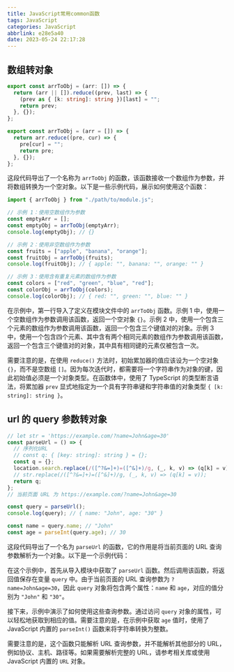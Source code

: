 ```yaml
---
title: JavaScript常用common函数
tags: JavaScript
categories: JavaScript
abbrlink: e28e5a40
date: 2023-05-24 22:17:28
---
```


## 数组转对象

```typescript
export const arrToObj = (arr: []) => {
  return (arr || []).reduce((prev, last) => {
    (prev as { [k: string]: string })[last] = "";
    return prev;
  }, {});
};
```

```javascript
export const arrToObj = (arr = []) => {
  return arr.reduce((pre, cur) => {
    pre[cur] = "";
    return pre;
  }, {});
};
```

这段代码导出了一个名称为 `arrToObj` 的函数，该函数接收一个数组作为参数，并将数组转换为一个空对象。以下是一些示例代码，展示如何使用这个函数：

```js
import { arrToObj } from "./path/to/module.js";

// 示例 1：使用空数组作为参数
const emptyArr = [];
const emptyObj = arrToObj(emptyArr);
console.log(emptyObj); // {}

// 示例 2：使用非空数组作为参数
const fruits = ["apple", "banana", "orange"];
const fruitObj = arrToObj(fruits);
console.log(fruitObj); // { apple: "", banana: "", orange: "" }

// 示例 3：使用含有重复元素的数组作为参数
const colors = ["red", "green", "blue", "red"];
const colorObj = arrToObj(colors);
console.log(colorObj); // { red: "", green: "", blue: "" }
```

在示例中，第一行导入了定义在模块文件中的 `arrToObj` 函数。示例 1 中，使用一个空数组作为参数调用该函数，返回一个空对象 `{}`。示例 2 中，使用一个包含三个元素的数组作为参数调用该函数，返回一个包含三个键值对的对象。示例 3 中，使用一个包含四个元素、其中含有两个相同元素的数组作为参数调用该函数，返回一个包含三个键值对的对象，其中具有相同键的元素仅被包含一次。

需要注意的是，在使用 `reduce()` 方法时，初始累加器的值应该设为一个空对象 `{}`，而不是空数组 `[]`。因为每次迭代时，都需要将一个字符串作为对象的键，因此初始值必须是一个对象类型。在函数体中，使用了 TypeScript 的类型断言语法，将累加器 `prev` 显式地指定为一个具有字符串键和字符串值的对象类型 `{ [k: string]: string }`。

## url 的 query 参数转对象

```js
// let str = 'https://example.com/?name=John&age=30'
const parseUrl = () => {
  // 序列化URL
  // const q: { [key: string]: string } = {};
  const q = {};
  location.search.replace(/([^?&=]+)=([^&]+)/g, (_, k, v) => (q[k] = v));
  // str.replace(/([^?&=]+)=([^&]+)/g, (_, k, v) => (q[k] = v));
  return q;
};
// 当前页面 URL 为 https://example.com/?name=John&age=30

const query = parseUrl();
console.log(query); // { name: "John", age: "30" }

const name = query.name; // "John"
const age = parseInt(query.age); // 30
```

这段代码导出了一个名为 `parseUrl` 的函数，它的作用是将当前页面的 URL 查询参数解析为一个对象。以下是一个示例代码：

在这个示例中，首先从导入模块中获取了 `parseUrl` 函数。然后调用该函数，将返回值保存在变量 `query` 中。由于当前页面的 URL 查询参数为 `?name=John&age=30`，因此 `query` 对象将包含两个属性：`name` 和 `age`，对应的值分别为 `"John"` 和 `"30"`。

接下来，示例中演示了如何使用这些查询参数。通过访问 `query` 对象的属性，可以轻松地获取到相应的值。需要注意的是，在示例中获取 `age` 值时，使用了 JavaScript 内置的 `parseInt()` 函数来将字符串转换为整数。

需要注意的是，这个函数只能解析 URL 查询参数，并不能解析其他部分的 URL，例如协议、主机、路径等。如果需要解析完整的 URL，请参考相关库或使用 JavaScript 内置的 `URL` 对象。
